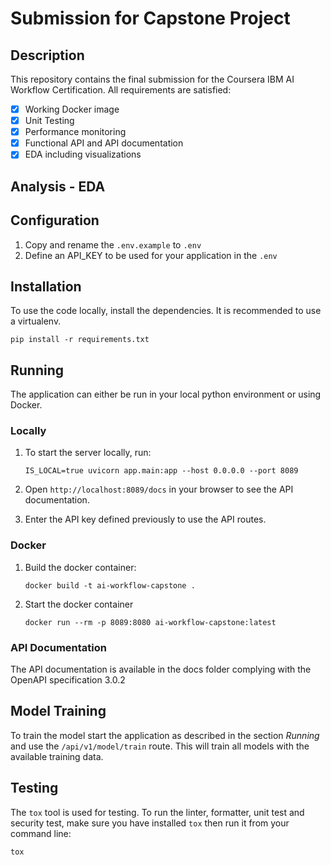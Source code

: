 # Submission for Capstone Project

## Description
This repository contains the final submission for the Coursera IBM AI Workflow Certification.
All requirements are satisfied:
- [x] Working Docker image
- [x] Unit Testing
- [x] Performance monitoring
- [x] Functional API and API documentation
- [x] EDA including visualizations

## Analysis - EDA

## Configuration
1. Copy and rename the `.env.example` to `.env`
2. Define an API_KEY to be used for your application in the `.env`

## Installation
To use the code locally, install the dependencies. It is recommended to use a virtualenv.
```
pip install -r requirements.txt
```

## Running
The application can either be run in your local python environment or using Docker. 

### Locally
1. To start the server locally, run:
    ```
    IS_LOCAL=true uvicorn app.main:app --host 0.0.0.0 --port 8089
    ```

2. Open `http://localhost:8089/docs` in your browser to see the API documentation. 
3. Enter the API key defined previously to use the API routes.

### Docker
1. Build the docker container:
   ```
   docker build -t ai-workflow-capstone .
   ```
2. Start the docker container 
   ```
   docker run --rm -p 8089:8080 ai-workflow-capstone:latest
   ```

### API Documentation
The API documentation is available in the docs folder complying with the OpenAPI specification 3.0.2

## Model Training
To train the model start the application as described in the section *Running* and use the `/api/v1/model/train` route. This will train all models with the available training data.

## Testing

The `tox` tool is used for testing. To run the linter, formatter, unit test and security test, make sure you have installed `tox` then run it from your command line:
```
tox
```